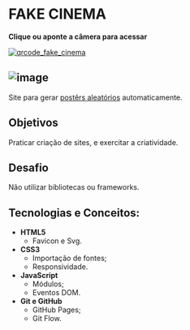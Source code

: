 # FAKE CINEMA
**Clique ou aponte a câmera para acessar**

[![qrcode_fake_cinema](https://user-images.githubusercontent.com/77688036/126810467-60941bc6-0f1d-4a78-b618-cb97393c1d31.png)](https://gileadeteixeira.github.io/fake-cinema)


![image](https://user-images.githubusercontent.com/77688036/126782425-8a893d18-3483-4185-b666-befdd6bf7b1a.png)
---
Site para gerar [postêrs aleatórios](https://via.placeholder.com) automaticamente.

## Objetivos
Praticar criação de sites, e exercitar a criatividade.

## Desafio
Não utilizar bibliotecas ou frameworks.

## Tecnologias e Conceitos:
  - **HTML5**
    - Favicon e Svg.
  - **CSS3**
    - Importação de fontes;
    - Responsividade.
  - **JavaScript**
    - Módulos;
    - Eventos DOM.
  - **Git e GitHub**
    - GitHub Pages;
    - Git Flow.